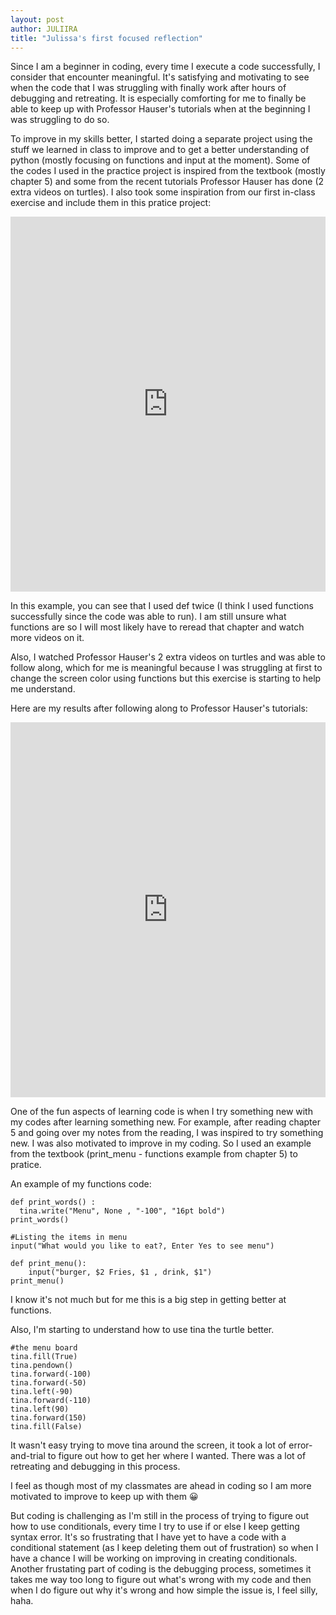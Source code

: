 ```yaml
---
layout: post
author: JULIIRA
title: "Julissa's first focused reflection"
---
```


Since I am a beginner in coding, every time I execute a code successfully, I consider that encounter meaningful.
It's satisfying and motivating to see when the code that I was struggling with finally work after hours of debugging
and retreating. It is especially comforting for me to finally be able to keep up with Professor Hauser's tutorials when at the beginning
I was struggling to do so. 

To improve in my skills better, I started doing a separate project using the stuff we learned in class to improve and 
to get a better understanding of python (mostly focusing on functions and input at the moment). Some of the codes I used in the practice
project is inspired from the textbook (mostly chapter 5) and some from the recent tutorials Professor Hauser has done 
(2 extra videos on turtles). I also took some inspiration from our first in-class exercise and include them in this pratice project:


<iframe src="https://trinket.io/embed/python/10030541c7?start=result" width="100%" height="600" frameborder="0" marginwidth="0" marginheight="0" allowfullscreen></iframe>


In this example, you can see that I used def twice (I think I used functions successfully since the code was able to run).
I am still unsure what functions are so I will most likely have to reread that chapter and watch more videos on it.

Also, I watched Professor Hauser's 2 extra videos on turtles and was able to follow along, which for me is meaningful because I was struggling
at first to change the screen color using functions but this exercise is starting to help me understand.

Here are my results after following along to Professor Hauser's tutorials:


<iframe src="https://trinket.io/embed/python/691a1f80b2?start=result" width="100%" height="600" frameborder="0" marginwidth="0" marginheight="0" allowfullscreen></iframe>


One of the fun aspects of learning code is when I try something new with my codes after learning something new. 
For example, after reading chapter 5 and going over my notes from the reading, I was inspired to try something
new. I was also motivated to improve in my coding. So I used an example from the textbook 
(print_menu - functions example from chapter 5) to pratice. 

An example of my functions code:

```
def print_words() :
  tina.write("Menu", None , "-100", "16pt bold")
print_words()

#Listing the items in menu
input("What would you like to eat?, Enter Yes to see menu")

def print_menu():
    input("burger, $2 Fries, $1 , drink, $1")
print_menu()

```
I know it's not much but for me this is a big step in getting better at functions.

Also, I'm starting to understand how to use tina the turtle better.

```
#the menu board
tina.fill(True)
tina.pendown()
tina.forward(-100)
tina.forward(-50)
tina.left(-90)
tina.forward(-110)
tina.left(90)
tina.forward(150)
tina.fill(False)

```
It wasn't easy trying to move tina around the screen, it took a lot of error-and-trial to figure out how to get her where I wanted. 
There was a lot of retreating and debugging in this process. 

I feel as though most of my classmates are ahead in coding so I am more motivated to improve to keep up with them :grinning:

But coding is challenging as I'm still in the process of trying to figure out how to use conditionals, every time I try to use 
if or else I keep getting syntax error. It's so frustrating that I have yet to have a code with a conditional statement (as I
keep deleting them out of frustration) so when I have a chance I will be working on improving in creating conditionals. 
Another frustating part of coding is the debugging process, sometimes it takes me way too long to figure out what's wrong with my code
and then when I do figure out why it's wrong and how simple the issue is, I feel silly, haha. 
